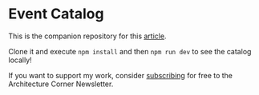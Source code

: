 # Event Catalog

This is the companion repository for this [article](https://medium.com/@mbneto/eventcatalog-the-missing-piece-to-your-event-driven-application-d74bc4386a6a).

Clone it and execute `npm install` and then `npm run dev` to see the catalog locally!

If you want to support my work, consider [subscribing](https://architecturecorner.substack.com/) for free to the Architecture Corner Newsletter.
